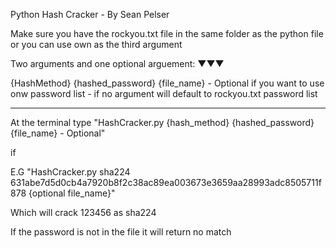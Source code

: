 Python Hash Cracker - By Sean Pelser

Make sure you have the rockyou.txt file in the same folder as the python file or you can use own as the third argument

Two arguments and one optional arguement:
▼▼▼

{HashMethod} {hashed_password} {file_name} - Optional if you want to use onw password list - if no argument will default to rockyou.txt password list

----------------------------------------------------

At the terminal type "HashCracker.py {hash_method} {hashed_password} {file_name} - Optional"

if 

E.G "HashCracker.py sha224 631abe7d5d0cb4a7920b8f2c38ac89ea003673e3659aa28993adc8505711f878 {optional file_name}"

Which will crack 123456 as sha224

If the password is not in the file it will return no match
